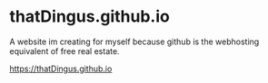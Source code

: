 # thatDingus.github.io

A website im creating for myself because github is the webhosting equivalent of free real estate.

https://thatDingus.github.io
